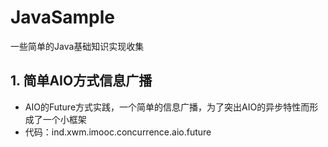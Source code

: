 # JavaSample
一些简单的Java基础知识实现收集


## 1. 简单AIO方式信息广播
- AIO的Future方式实践，一个简单的信息广播，为了突出AIO的异步特性而形成了一个小框架    
- 代码：ind.xwm.imooc.concurrence.aio.future
